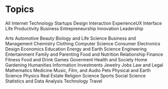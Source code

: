 Topics
======


All
Internet
Technology
Startups
Design
  Interaction
  ExperienceUX
  Interface
Life
Productivity
Business
Entrepreneurship
Innovation
Leadership

Arts
Automotive
Beauty
Biology and Life Science
Business and Management
Chemistry
Clothing
Computer Science
Consumer Electronics
Design
Economics
Education
Energy and Earth Science
Engineering
Entertainment
Family and Parenting
Food and Nutrition
Relationship
Finance
Fitness
Food and Drink
Games
Goverment
Health and Society
Home Gardening
Humanities
Information
Investments
Jewelry
Jobs
Law and Legal
Mathematics
Medicine
Music, Film, and Audio
Pets
Physical and Earth Science
Physics
Real Estate
Religion
Science
Sports
Social Science
Statistics and Data Analysis
Technology
Travel





